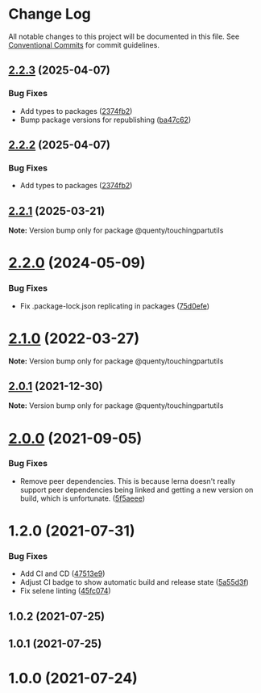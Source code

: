 # Change Log

All notable changes to this project will be documented in this file.
See [Conventional Commits](https://conventionalcommits.org) for commit guidelines.

## [2.2.3](https://github.com/Quenty/NevermoreEngine/compare/@quenty/touchingpartutils@2.2.1...@quenty/touchingpartutils@2.2.3) (2025-04-07)


### Bug Fixes

* Add types to packages ([2374fb2](https://github.com/Quenty/NevermoreEngine/commit/2374fb2b043cfbe0e9b507b3316eec46a4e353a0))
* Bump package versions for republishing ([ba47c62](https://github.com/Quenty/NevermoreEngine/commit/ba47c62e32170bf74377b0c658c60b84306dc294))





## [2.2.2](https://github.com/Quenty/NevermoreEngine/compare/@quenty/touchingpartutils@2.2.1...@quenty/touchingpartutils@2.2.2) (2025-04-07)


### Bug Fixes

* Add types to packages ([2374fb2](https://github.com/Quenty/NevermoreEngine/commit/2374fb2b043cfbe0e9b507b3316eec46a4e353a0))





## [2.2.1](https://github.com/Quenty/NevermoreEngine/compare/@quenty/touchingpartutils@2.2.0...@quenty/touchingpartutils@2.2.1) (2025-03-21)

**Note:** Version bump only for package @quenty/touchingpartutils





# [2.2.0](https://github.com/Quenty/NevermoreEngine/compare/@quenty/touchingpartutils@2.1.0...@quenty/touchingpartutils@2.2.0) (2024-05-09)


### Bug Fixes

* Fix .package-lock.json replicating in packages ([75d0efe](https://github.com/Quenty/NevermoreEngine/commit/75d0efeef239f221d93352af71a5b3e930ec23c5))





# [2.1.0](https://github.com/Quenty/NevermoreEngine/compare/@quenty/touchingpartutils@2.0.1...@quenty/touchingpartutils@2.1.0) (2022-03-27)

**Note:** Version bump only for package @quenty/touchingpartutils





## [2.0.1](https://github.com/Quenty/NevermoreEngine/compare/@quenty/touchingpartutils@2.0.0...@quenty/touchingpartutils@2.0.1) (2021-12-30)

**Note:** Version bump only for package @quenty/touchingpartutils





# [2.0.0](https://github.com/Quenty/NevermoreEngine/compare/@quenty/touchingpartutils@1.2.0...@quenty/touchingpartutils@2.0.0) (2021-09-05)


### Bug Fixes

* Remove peer dependencies. This is because lerna doesn't really support peer dependencies being linked and getting a new version on build, which is unfortunate. ([5f5aeee](https://github.com/Quenty/NevermoreEngine/commit/5f5aeeea8de9975435309e53679f0ef7064f9dd0))





# 1.2.0 (2021-07-31)


### Bug Fixes

* Add CI and CD ([47513e9](https://github.com/Quenty/NevermoreEngine/commit/47513e9b568162707534af132396dd8756947dd3))
* Adjust CI badge to show automatic build and release state ([5a55d3f](https://github.com/Quenty/NevermoreEngine/commit/5a55d3f19bf8d66a760d67da9b56ed47fab74656))
* Fix selene linting ([45fc074](https://github.com/Quenty/NevermoreEngine/commit/45fc07489ee59127ac6582689f19a0e87c1e5b5a))



## 1.0.2 (2021-07-25)



## 1.0.1 (2021-07-25)



# 1.0.0 (2021-07-24)
